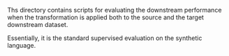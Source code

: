 Ths directory contains scripts for evaluating the downstream performance when the transformation is applied both to the source and the target downstream dataset.

Essentially, it is the standard supervised evaluation on the synthetic language.